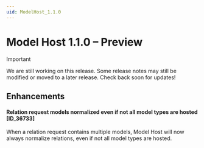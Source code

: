 ```yaml
---
uid: ModelHost_1.1.0
---
```


# Model Host 1.1.0 – Preview

> [!IMPORTANT]
> We are still working on this release. Some release notes may still be modified or moved to a later release. Check back soon for updates!

## Enhancements

#### Relation request models normalized even if not all model types are hosted [ID_36733]

When a relation request contains multiple models, Model Host will now always normalize relations, even if not all model types are hosted.
